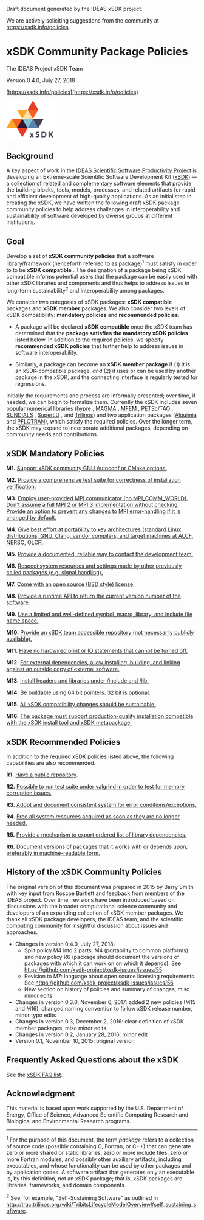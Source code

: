 Draft document generated by the IDEAS xSDK project.

We are actively soliciting suggestions from the community at https://xsdk.info/policies.

# xSDK Community Package Policies

The IDEAS Project xSDK Team

Version 0.4.0, July 27, 2018

[https://xsdk.info/policies](https://xsdk.info/policies)

<img src="./res/xsdk-logo.png" width="128">

## Background

A key aspect of work in the [IDEAS Scientific Software Productivity Project][1] is developing an Extreme-scale
Scientific Software Development Kit ([xSDK][2]) — a collection of related and complementary software elements
that provide the building blocks, tools, models, processes, and related artifacts for rapid and efficient
development of high-quality applications. As an initial step in creating the xSDK, we have written the
following draft xSDK package community policies to help address challenges in interoperability and
sustainability of software developed by diverse groups at different institutions.

## Goal

Develop a set of **xSDK community policies** that a software library/framework (henceforth
referred to as package)<sup>1</sup> must satisfy in order to to be **xSDK compatible** . The designation of a
package being xSDK compatible informs potential users that the package can be easily used with
other xSDK libraries and components and thus helps to address issues in long-term sustainability<sup>2</sup>
and interoperability among packages.

We consider two categories of xSDK packages: **xSDK compatible** packages and **xSDK member**
packages. We also consider two levels of xSDK compatibility: **mandatory policies** and
**recommended policies**.

+ A package will be declared **xSDK compatible** once the xSDK team has determined that the
**package satisfies the mandatory xSDK policies** listed below. In addition to the required
policies, we specify **recommended xSDK policies** that further help to address issues in
software interoperability.

+ Similarly, a package can become an **xSDK member package** if (1) it is an xSDK-compatible
package, *and* (2) it uses or can be used by another package in the xSDK, and the connecting
interface is regularly tested for regressions.

Initially the requirements and process are informally presented; over time, if needed, we can begin to
formalize them. Currently the xSDK includes seven popular numerical libraries ([hypre][3] , [MAGMA][4] ,
[MFEM][5] , [PETSc/TAO][6] , [SUNDIALS][7] , [SuperLU][8] , and [Trilinos][9]) and two application
packages ([Alquimia][10] and [PFLOTRAN][11]), which satisfy the required policies. Over the longer term,
the xSDK may expand to incorporate additional packages, depending on community needs and contributions.

## xSDK Mandatory Policies

**M1.** [Support xSDK community GNU Autoconf or CMake options.](./M1.md)

**M2.** [Provide a comprehensive test suite for correctness of installation verification.](./M2.md)

**M3.** [Employ user-provided MPI communicator (no MPI_COMM_WORLD). Don't assume a full MPI 2 or MPI 3
implementation without checking. Provide an option to prevent any changes to MPI error-handling if it is
changed by default.](./M3.md)

**M4.** [Give best effort at portability to key architectures (standard Linux distributions, GNU, Clang,
vendor compilers, and target machines at ALCF, NERSC, OLCF).](./M4.md)

**M5.** [Provide a documented, reliable way to contact the development team.](./M5.md)

**M6.** [Respect system resources and settings made by other previously called packages (e.g. signal handling).](./M6.md)

**M7.** [Come with an open source (BSD style) license.](./M7.md)

**M8.** [Provide a runtime API to return the current version number of the software.](./M8.md)

**M9.** [Use a limited and well-defined symbol, macro, library, and include file name space.](./M9.md)

**M10.** [Provide an xSDK team accessible repository (not necessarily publicly available).](./M10.md)

**M11.** [Have no hardwired print or IO statements that cannot be turned off.](./M11.md)

**M12.** [For external dependencies, allow installing, building, and linking against an outside copy of external software.](./M12.md)

**M13.** [Install headers and libraries under <prefix>/include and <prefix>/lib.](./M13.md)
  
**M14.** [Be buildable using 64 bit pointers. 32 bit is optional.](./M14.md)

**M15.** [All xSDK compatibility changes should be sustainable.](./M15.md)

**M16.** [The package must support production-quality installation compatible with the xSDK install tool
and xSDK metapackage.](./M16.md)

## xSDK Recommended Policies

In addition to the required xSDK policies listed above, the following capabilities are also recommended.

**R1.** [Have a public repository](./R1.md).

**R2.** [Possible to run test suite under valgrind in order to test for memory corruption issues.](./R2.md)

**R3.** [Adopt and document consistent system for error conditions/exceptions.](./R3.md)

**R4.** [Free all system resources acquired as soon as they are no longer needed.](./R4.md)

**R5.** [Provide a mechanism to export ordered list of library dependencies.](./R5.md)

**R6.** [Document versions of packages that it works with or depends upon, preferably in machine-readable form.](./R6.md)

## History of the xSDK Community Policies

The original version of this document was prepared in 2015 by Barry Smith with key input from Roscoe Bartlett
and feedback from members of the IDEAS project. Over time, revisions have been introduced based on discussions
with the broader computational science community and developers of an expanding collection of xSDK member
packages. We thank all xSDK package developers, the IDEAS team, and the scientific computing community for
insightful discussion about issues and approaches.

+ Changes in version 0.4.0, July 27, 2018:
  + Split policy M4 into 2 parts: M4 (portability to common platforms) and new policy R6
(package should document the versions of packages with which it can work on on which it depends). See
https://github.com/xsdk-project/xsdk-issues/issues/55
  + Revision to M7: language about open source licensing requirements. See
https://github.com/xsdk-project/xsdk-issues/issues/56
  + New section on history of policies and summary of changes, misc minor edits
+ Changes in version 0.3.0, November 6, 2017: added 2 new policies (M15 and M16), changed
naming convention to follow xSDK release number, minor typo edits
+ Changes in version 0.3, December 2, 2016: clear definition of xSDK member packages, misc
minor edits
+ Changes in version 0.2, January 28, 2016: minor edit
+ Version 0.1, November 10, 2015: original version

## Frequently Asked Questions about the xSDK

See the [xSDK FAQ list][12].

## Acknowledgment

This material is based upon work supported by the U.S. Department of Energy, Office of Science, Advanced Scientific
Computing Research and Biological and Environmental Research programs.

-----

[//]: # "Main body footnotes"

<sup>1</sup> For the purpose of this document, the term *package* refers to a collection of source code
(possibly containing C, Fortran, or C++) that can generate zero or more shared or static libraries, zero
or more include files, zero or more Fortran modules, and possibly other auxiliary artifacts, including
executables, and whose functionality can be used by other packages and by application codes. A software
artifact that generates only an executable is, by this definition, not an xSDK package; that is, xSDK 
packages are libraries, frameworks, and domain components.

<sup>2</sup> See, for example, "Self-Sustaining Software" as outlined in
http://trac.trilinos.org/wiki/TribitsLifecycleModelOverview#self_sustaining_software.


[//]: # "Links go here"

[1]: http://www.ideas-productivity.org/
[2]: http://xsdk.info/
[3]: https://computation.llnl.gov/project/linear_solvers/
[4]: http://icl.utk.edu/magma
[5]: http://mfem.org/
[6]: http://www.mcs.anl.gov/petsc/
[7]: https://computation.llnl.gov/projects/sundials
[8]: http://crd-legacy.lbl.gov/~xiaoye/SuperLU/
[9]: https://trilinos.org/
[10]: https://bitbucket.org/berkeleylab/alquimia
[11]: http://www.pflotran.org/
[12]: http://xsdk.info/faq/
